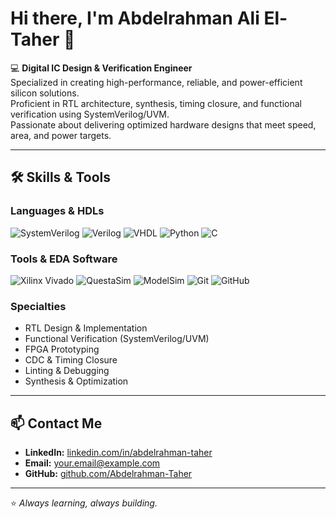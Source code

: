 # Hi there, I'm Abdelrahman Ali El-Taher 👋

💻 **Digital IC Design & Verification Engineer**  
Specialized in creating high-performance, reliable, and power-efficient silicon solutions.  
Proficient in RTL architecture, synthesis, timing closure, and functional verification using SystemVerilog/UVM.  
Passionate about delivering optimized hardware designs that meet speed, area, and power targets.

---

## 🛠️ Skills & Tools

### Languages & HDLs
![SystemVerilog](https://img.shields.io/badge/SystemVerilog-00599C?style=for-the-badge&logo=verilog&logoColor=white)
![Verilog](https://img.shields.io/badge/Verilog-8A2BE2?style=for-the-badge&logo=verilog&logoColor=white)
![VHDL](https://img.shields.io/badge/VHDL-4B0082?style=for-the-badge&logo=vhdl&logoColor=white)
![Python](https://img.shields.io/badge/Python-3776AB?style=for-the-badge&logo=python&logoColor=white)
![C](https://img.shields.io/badge/C-00599C?style=for-the-badge&logo=c&logoColor=white)

### Tools & EDA Software
![Xilinx Vivado](https://img.shields.io/badge/Vivado-FF6600?style=for-the-badge&logo=xilinx&logoColor=white)
![QuestaSim](https://img.shields.io/badge/QuestaSim-008080?style=for-the-badge&logo=mentor&logoColor=white)
![ModelSim](https://img.shields.io/badge/ModelSim-006400?style=for-the-badge&logo=mentor&logoColor=white)
![Git](https://img.shields.io/badge/Git-F05032?style=for-the-badge&logo=git&logoColor=white)
![GitHub](https://img.shields.io/badge/GitHub-181717?style=for-the-badge&logo=github&logoColor=white)

### Specialties
- RTL Design & Implementation
- Functional Verification (SystemVerilog/UVM)
- FPGA Prototyping
- CDC & Timing Closure
- Linting & Debugging
- Synthesis & Optimization

---

## 📫 Contact Me
- **LinkedIn:** [linkedin.com/in/abdelrahman-taher](https://linkedin.com/in/abdelrahman-taher)
- **Email:** your.email@example.com  
- **GitHub:** [github.com/Abdelrahman-Taher](https://github.com/Abdelrahman-Taher)

---
⭐ *Always learning, always building.*

